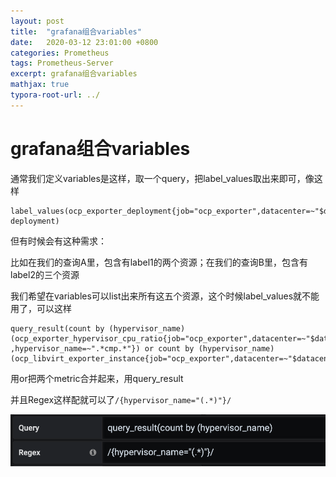 ```yaml
---
layout: post
title:  "grafana组合variables"
date:   2020-03-12 23:01:00 +0800
categories: Prometheus
tags: Prometheus-Server
excerpt: grafana组合variables
mathjax: true
typora-root-url: ../
---
```


# grafana组合variables

通常我们定义variables是这样，取一个query，把label_values取出来即可，像这样

```shell
label_values(ocp_exporter_deployment{job="ocp_exporter",datacenter=~"$datacenter",ocp_deployment_type=~"$ocp_deployment_type"}, deployment)
```

但有时候会有这种需求：

比如在我们的查询A里，包含有label1的两个资源；在我们的查询B里，包含有label2的三个资源

我们希望在variables可以list出来所有这五个资源，这个时候label_values就不能用了，可以这样

```shell
query_result(count by (hypervisor_name)(ocp_exporter_hypervisor_cpu_ratio{job="ocp_exporter",datacenter=~"$datacenter",ocp_deployment_type=~"$ocp_deployment_type",deployment=~"$deployment",aggregate=~"$aggregate" ,hypervisor_name=~".*cmp.*"}) or count by (hypervisor_name) (ocp_libvirt_exporter_instance{job="ocp_exporter",datacenter=~"$datacenter",ocp_deployment_type=~"$ocp_deployment_type",deployment=~"$deployment",aggregate=~"$aggregate"}))
```

用or把两个metric合并起来，用query_result

并且Regex这样配就可以了`/{hypervisor_name="(.*)"}/`

![image-20200408211456905](/../assets/images/image-20200408211456905.png)

